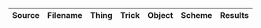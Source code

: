 | Source | Filename | Thing | Trick | Object | Scheme | Results |
| :- | :-: | :-: | :-: | :-: | :-: | :-: |
